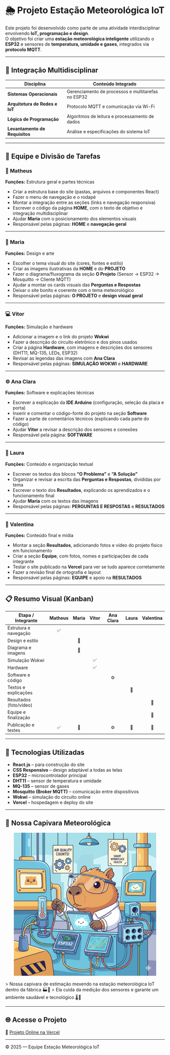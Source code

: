 # 🌦️ Projeto Estação Meteorológica IoT

Este projeto foi desenvolvido como parte de uma atividade interdisciplinar envolvendo **IoT, programação e design**.  
O objetivo foi criar uma **estação meteorológica inteligente** utilizando o **ESP32** e sensores de **temperatura, umidade e gases**, integrados via **protocolo MQTT**.

---

## 🧩 Integração Multidisciplinar

| Disciplina | Conteúdo Integrado |
|-------------|--------------------|
| **Sistemas Operacionais** | Gerenciamento de processos e multitarefas no ESP32 |
| **Arquitetura de Redes e IoT** | Protocolo MQTT e comunicação via Wi-Fi |
| **Lógica de Programação** | Algoritmos de leitura e processamento de dados |
| **Levantamento de Requisitos** | Análise e especificações do sistema IoT |

---

## 👥 Equipe e Divisão de Tarefas

### 🧠 **Matheus**  
**Funções:** Estrutura geral e partes técnicas  
- Criar a estrutura base do site (pastas, arquivos e componentes React)  
- Fazer o menu de navegação e o rodapé  
- Montar a integração entre as seções (links e navegação responsiva)  
- Escrever o código da página **HOME**, com o texto de objetivo e integração multidisciplinar  
- Ajudar **Maria** com o posicionamento dos elementos visuais  
- Responsável pelas páginas: **HOME** e **navegação geral**

---

### 🎨 **Maria**  
**Funções:** Design e arte  
- Escolher o tema visual do site (cores, fontes e estilo)  
- Criar as imagens ilustrativas da **HOME** e do **PROJETO**  
- Fazer o diagrama/fluxograma da seção **O Projeto** (Sensor → ESP32 → Mosquitto → Cliente MQTT)  
- Ajudar a montar os cards visuais das **Perguntas e Respostas**  
- Deixar o site bonito e coerente com o tema meteorológico  
- Responsável pelas páginas: **O PROJETO** e **design visual geral**

---

### 💻 **Vitor**  
**Funções:** Simulação e hardware  
- Adicionar a imagem e o link do projeto **Wokwi**  
- Fazer a descrição do circuito eletrônico e dos pinos usados  
- Criar a página **Hardware**, com imagens e descrições dos sensores (DHT11, MQ-135, LEDs, ESP32)  
- Revisar as legendas das imagens com **Ana Clara**  
- Responsável pelas páginas: **SIMULAÇÃO WOKWI** e **HARDWARE**

---

### ⚙️ **Ana Clara**  
**Funções:** Software e explicações técnicas  
- Escrever a explicação da **IDE Arduino** (configuração, seleção da placa e porta)  
- Inserir e comentar o código-fonte do projeto na seção **Software**  
- Fazer a parte de comentários técnicos (explicando cada parte do código)  
- Ajudar **Vitor** a revisar a descrição dos sensores e conexões  
- Responsável pela página: **SOFTWARE**

---

### 🧩 **Laura**  
**Funções:** Conteúdo e organização textual  
- Escrever os textos dos blocos **“O Problema”** e **“A Solução”**  
- Organizar e revisar a escrita das **Perguntas e Respostas**, divididas por tema  
- Escrever o texto dos **Resultados**, explicando os aprendizados e o funcionamento final  
- Ajudar **Maria** com os textos das imagens  
- Responsável pelas páginas: **PERGUNTAS E RESPOSTAS** e **RESULTADOS**

---

### 📸 **Valentina**  
**Funções:** Conteúdo final e mídia  
- Montar a seção **Resultados**, adicionando fotos e vídeo do projeto físico em funcionamento  
- Criar a seção **Equipe**, com fotos, nomes e participações de cada integrante  
- Testar o site publicado na **Vercel** para ver se tudo aparece corretamente  
- Fazer a revisão final de ortografia e layout  
- Responsável pelas páginas: **EQUIPE** e apoio na **RESULTADOS**

---

## 📋 Resumo Visual (Kanban)

| Etapa / Integrante | Matheus | Maria | Vitor | Ana Clara | Laura | Valentina |
|--------------------|:-------:|:------:|:------:|:----------:|:------:|:-----------:|
| Estrutura e navegação | ✅ |  |  |  |  |  |
| Design e estilo |  | 🎨 |  |  |  |  |
| Diagrama e imagens |  | 🎨 |  |  |  |  |
| Simulação Wokwi |  |  | ✅ |  |  |  |
| Hardware |  |  | ✅ |  |  |  |
| Software e código |  |  |  | ⚙️ |  |  |
| Textos e explicações |  |  |  |  | 🧩 |  |
| Resultados (foto/vídeo) |  |  |  |  |  | 📸 |
| Equipe e finalização |  |  |  |  |  | 📸 |
| Publicação e testes | ✅ | 🎨 |  | ⚙️ | 🧩 | 📸 |

---

## 🚀 Tecnologias Utilizadas

- **React.js** – para construção do site  
- **CSS Responsivo** – design adaptável a todas as telas  
- **ESP32** – microcontrolador principal  
- **DHT11** – sensor de temperatura e umidade  
- **MQ-135** – sensor de gases  
- **Mosquitto (Broker MQTT)** – comunicação entre dispositivos  
- **Wokwi** – simulação do circuito online  
- **Vercel** – hospedagem e deploy do site  

---

## 🦫 Nossa Capivara Meteorológica
<p align="center">
  <img src="https://github.com/Matheus2570/Site-Projeto-IOT/blob/ac4a990c620d756baca5f7856596e6b32957d1f7/CapivaraEstimacao.png" alt="Capivara IoT" width="450px">
</p>
> Nossa capivara de estimação mexendo na estação meteorológica IoT dentro da fábrica 🏭💨  
> Ela cuida da medição dos sensores e garante um ambiente saudável e tecnológico 🌡️📶  

---

## 🌐 Acesse o Projeto

🔗 [Projeto Online na Vercel](https://seu-projeto.vercel.app)

---

© 2025 — Equipe Estação Meteorológica IoT
